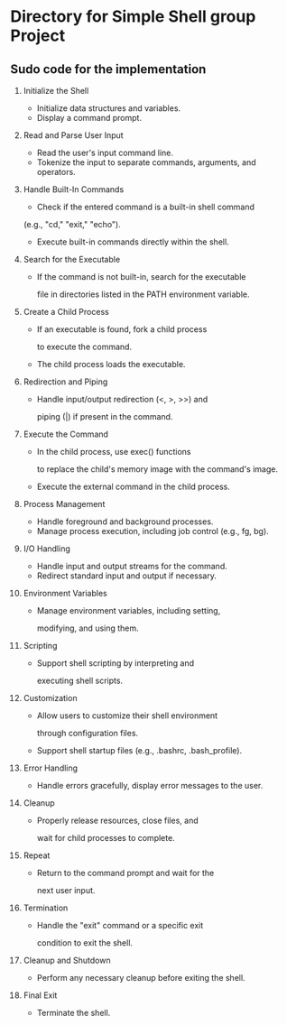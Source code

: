 # Directory for Simple Shell group Project

## Sudo code for the implementation
1. Initialize the Shell
   - Initialize data structures and variables.
   - Display a command prompt.

2. Read and Parse User Input
   - Read the user's input command line.
   - Tokenize the input to separate commands,
     arguments, and operators.

3. Handle Built-In Commands
   - Check if the entered command is a built-in shell command
   
   (e.g., "cd," "exit," "echo").
   - Execute built-in commands directly within the shell.

4. Search for the Executable
   - If the command is not built-in, search for the executable

     file in directories listed in the PATH environment variable.

5. Create a Child Process
   - If an executable is found, fork a child process

     to execute the command.
   - The child process loads the executable.

6. Redirection and Piping
   - Handle input/output redirection (<, >, >>) and

     piping (|) if present in the command.

7. Execute the Command
   - In the child process, use exec() functions

     to replace the child's memory image with the command's image.
   - Execute the external command in the child process.

8. Process Management
   - Handle foreground and background processes.
   - Manage process execution, including
     job control (e.g., fg, bg).

9. I/O Handling
   - Handle input and output streams for the command.
   - Redirect standard input and output if necessary.

10. Environment Variables
    - Manage environment variables, including setting,

      modifying, and using them.

11. Scripting
    - Support shell scripting by interpreting and

      executing shell scripts.

12. Customization
    - Allow users to customize their shell environment

      through configuration files.
    - Support shell startup files (e.g., .bashrc, .bash_profile).

13. Error Handling
    - Handle errors gracefully, display error messages to the user.

14. Cleanup
    - Properly release resources, close files, and

       wait for child processes to complete.

15. Repeat
    - Return to the command prompt and wait for the

      next user input.

16. Termination
    - Handle the "exit" command or a specific exit
      
      condition to exit the shell.

17. Cleanup and Shutdown
    - Perform any necessary cleanup before exiting the shell.

18. Final Exit
    - Terminate the shell.

